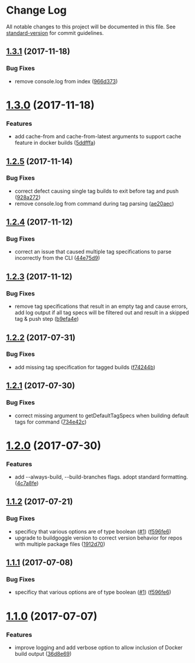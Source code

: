 # Change Log

All notable changes to this project will be documented in this file. See [standard-version](https://github.com/conventional-changelog/standard-version) for commit guidelines.

<a name="1.3.1"></a>
## [1.3.1](https://github.com/npm-wharf/dockyard/compare/v1.3.0...v1.3.1) (2017-11-18)


### Bug Fixes

* remove console.log from index ([966d373](https://github.com/npm-wharf/dockyard/commit/966d373))



<a name="1.3.0"></a>
# [1.3.0](https://github.com/npm-wharf/dockyard/compare/v1.2.5...v1.3.0) (2017-11-18)


### Features

* add cache-from and cache-from-latest arguments to support cache feature in docker builds ([5ddfffa](https://github.com/npm-wharf/dockyard/commit/5ddfffa))



<a name="1.2.5"></a>
## [1.2.5](https://github.com/npm-wharf/dockyard/compare/v1.2.4...v1.2.5) (2017-11-14)


### Bug Fixes

* correct defect causing single tag builds to exit before tag and push ([928a272](https://github.com/npm-wharf/dockyard/commit/928a272))
* remove console.log from command during tag parsing ([ae20aec](https://github.com/npm-wharf/dockyard/commit/ae20aec))



<a name="1.2.4"></a>
## [1.2.4](https://github.com/npm-wharf/dockyard/compare/v1.2.3...v1.2.4) (2017-11-12)


### Bug Fixes

* correct an issue that caused multiple tag specifications to parse incorrectly from the CLI ([44e75d9](https://github.com/npm-wharf/dockyard/commit/44e75d9))



<a name="1.2.3"></a>
## [1.2.3](https://github.com/npm-wharf/dockyard/compare/v1.2.2...v1.2.3) (2017-11-12)


### Bug Fixes

* remove tag specifications that result in an empty tag and cause errors, add log output if all tag specs will be filtered out and result in a skipped tag & push step ([b9efa4e](https://github.com/npm-wharf/dockyard/commit/b9efa4e))



<a name="1.2.2"></a>
## [1.2.2](https://github.com/npm/dockyard/compare/v1.2.1...v1.2.2) (2017-07-31)


### Bug Fixes

* add missing tag specification for tagged builds ([f74244b](https://github.com/npm/dockyard/commit/f74244b))



<a name="1.2.1"></a>
## [1.2.1](https://github.com/npm/dockyard/compare/v1.2.0...v1.2.1) (2017-07-30)


### Bug Fixes

* correct missing argument to getDefaultTagSpecs when building default tags for command ([734e42c](https://github.com/npm/dockyard/commit/734e42c))



<a name="1.2.0"></a>
# [1.2.0](https://github.com/npm/dockyard/compare/v1.1.2...v1.2.0) (2017-07-30)


### Features

* add --always-build, --build-branches flags. adopt standard formatting. ([4c7a8fe](https://github.com/npm/dockyard/commit/4c7a8fe))



<a name="1.1.2"></a>
## [1.1.2](https://github.com/npm/dockyard/compare/v1.1.0...v1.1.2) (2017-07-21)


### Bug Fixes

* specificy that various options are of type boolean ([#1](https://github.com/npm/dockyard/issues/1)) ([f596fe6](https://github.com/npm/dockyard/commit/f596fe6))
* upgrade to buildgoggle version to correct version behavior for repos with multiple package files ([1912d70](https://github.com/npm/dockyard/commit/1912d70))



<a name="1.1.1"></a>
## [1.1.1](https://github.com/npm/dockyard/compare/v1.1.0...v1.1.1) (2017-07-08)


### Bug Fixes

* specificy that various options are of type boolean ([#1](https://github.com/npm/dockyard/issues/1)) ([f596fe6](https://github.com/npm/dockyard/commit/f596fe6))



<a name="1.1.0"></a>
# [1.1.0](https://github.com/npm/dockyard/compare/v1.0.0...v1.1.0) (2017-07-07)


### Features

* improve logging and add verbose option to allow inclusion of Docker build output ([36d8e69](https://github.com/npm/dockyard/commit/36d8e69))

